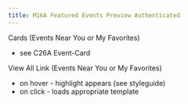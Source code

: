 ```yaml
---
title: M16A Featured Events Preview Authenticated
---
```


Cards  (Events Near You or My Favorites)

- see C26A Event-Card

View All Link  (Events Near You or My Favorites)

- on hover - highlight appears (see styleguide)
- on click - loads appropriate template
